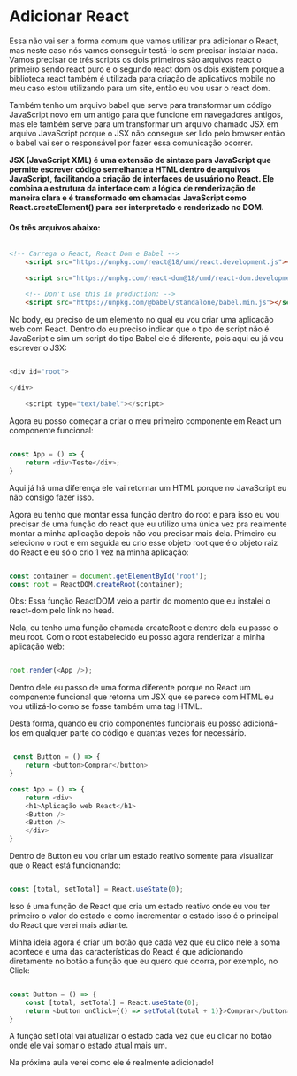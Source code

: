 # Adicionar React

Essa não vai ser a forma comum que vamos utilizar pra adicionar o React, mas neste caso nós vamos conseguir testá-lo sem precisar instalar nada. Vamos precisar de três scripts os dois primeiros são arquivos react o primeiro sendo react puro e o segundo react dom os dois existem porque a biblioteca react também é utilizada para criação de aplicativos mobile no meu caso estou utilizando para um site, então eu vou usar o react dom.

Também tenho um arquivo babel que serve para transformar um código JavaScript novo em um antigo para que funcione em navegadores antigos, mas ele também serve para um transformar um arquivo chamado JSX em arquivo JavaScript porque o JSX não consegue ser lido pelo browser então o babel vai ser o responsável por fazer essa comunicação ocorrer.

<p><strong>JSX (JavaScript XML) é uma extensão de sintaxe para JavaScript que permite escrever código semelhante a HTML dentro de arquivos JavaScript, facilitando a criação de interfaces de usuário no React. Ele combina a estrutura da interface com a lógica de renderização de maneira clara e é transformado em chamadas JavaScript como React.createElement() para ser interpretado e renderizado no DOM.</strong></p>

#### Os três arquivos abaixo:

```html

<!-- Carrega o React, React Dom e Babel -->
    <script src="https://unpkg.com/react@18/umd/react.development.js"></script>

    <script src="https://unpkg.com/react-dom@18/umd/react-dom.development.js"></script>

    <!-- Don't use this in production: -->
    <script src="https://unpkg.com/@babel/standalone/babel.min.js"></script>
```

No body, eu preciso de um elemento no qual eu vou criar uma aplicação web com React. Dentro do <script type=””></script> eu preciso indicar que o tipo de script não é JavaScript e sim um script do tipo Babel ele é diferente, pois aqui eu já vou escrever o JSX:

```javascript

<div id="root">
        
</div>

    <script type="text/babel"></script>
```

Agora eu posso começar a criar o meu primeiro componente em React um componente funcional:

```javascript

const App = () => {
    return <div>Teste</div>;
}

```

Aqui já há uma diferença ele vai retornar um HTML porque no JavaScript eu não consigo fazer isso.

Agora eu tenho que montar essa função dentro do root e para isso eu vou precisar de uma função do react que eu utilizo uma única vez pra realmente montar a minha aplicação depois não vou precisar mais dela. Primeiro eu seleciono o root e em seguida eu crio esse objeto root que é o objeto raiz do React e eu só o crio 1 vez na minha aplicação:

```JavaScript

const container = document.getElementById('root');
const root = ReactDOM.createRoot(container);

```
Obs: Essa função ReactDOM veio a partir do momento que eu instalei o react-dom pelo link no head.

Nela, eu tenho uma função chamada createRoot e dentro dela eu passo o meu root. Com o root estabelecido eu posso agora renderizar a minha aplicação 
web:

```JavaScript

root.render(<App />);

```

Dentro dele eu passo de uma forma diferente porque no React um componente funcional que retorna um JSX que se parece com HTML eu vou utilizá-lo como se fosse também uma tag HTML.

Desta forma, quando eu crio componentes funcionais eu posso adicioná-los em qualquer parte do código e quantas vezes for necessário.

```JavaScript

 const Button = () => {
    return <button>Comprar</button>
}

const App = () => {
    return <div>
    <h1>Aplicação web React</h1>
    <Button />
    <Button />
    </div>
}

```

Dentro de Button eu vou criar um estado reativo somente para visualizar que o React está funcionando:

```JavaScript

const [total, setTotal] = React.useState(0);

```

Isso é uma função de React que cria um estado reativo onde eu vou ter primeiro o valor do estado e como incrementar o estado isso é o principal do React que verei mais adiante.

Minha ideia agora é criar um botão que cada vez que eu clico nele a soma acontece e uma das características do React é que adicionando diretamente no botão a função que eu quero que ocorra, por exemplo, no Click:

```JavaScript

const Button = () => {
    const [total, setTotal] = React.useState(0);
    return <button onClick={() => setTotal(total + 1)}>Comprar</button>
}

```

A função setTotal vai atualizar o estado cada vez que eu clicar no botão onde ele vai somar o estado atual mais um.

Na próxima aula verei como ele é realmente adicionado!
